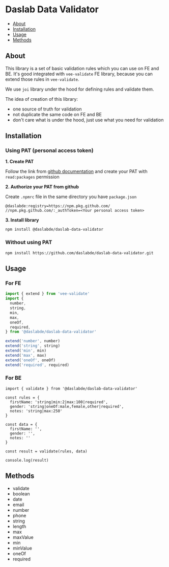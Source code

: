 # Daslab Data Validator
- [About](#about)
- [Installation](#installation)
- [Usage](#usage)
- [Methods](#methods)

## About
This library is a set of basic validation rules which you can use on FE and BE. It's good integrated with `vee-validate` FE library, because you can extend those rules in `vee-validate`. 

We use `joi` library under the hood for defining rules and validate them. 

The idea of creation of this library: 
- one source of truth for validation
- not duplicate the same code on FE and BE
- don't care what is under the hood, just use what you need for validation

## Installation

### Using PAT (personal access token)
**1. Create PAT**

Follow the link from [github documentation](https://docs.github.com/en/github/authenticating-to-github/keeping-your-account-and-data-secure/creating-a-personal-access-token) and create your PAT with `read:packages` permission

**2. Authorize your PAT from github**

Create `.npmrc` file in the same directory you have `package.json`

```
@daslabde:registry=https://npm.pkg.github.com/
//npm.pkg.github.com/:_authToken=<Your personal access token>
```

**3. Install library**

```
npm install @daslabde/daslab-data-validator
```

### Without using PAT
```
npm install https://github.com/daslabde/daslab-data-validator.git
```

## Usage
### For FE
```js
import { extend } from 'vee-validate'
import {
  number,
  string,
  min,
  max,
  oneOf,
  required,
} from '@daslabde/daslab-data-validator'

extend('number', number)
extend('string', string)
extend('min', min)
extend('max', max)
extend('oneOf', oneOf)
extend('required', required)
```

### For BE
```
import { validate } from '@daslabde/daslab-data-validator'

const rules = {
  firstName: 'string|min:2|max:100|required',
  gender: 'string|oneOf:male,female,other|required',
  notes: 'string|max:250'
}

const data = {
  firstName: '',
  gender: '',
  notes: ''
}

const result = validate(rules, data)

console.log(result)
```

## Methods
- validate
- boolean
- date
- email
- number
- phone
- string
- length
- max
- maxValue
- min
- minValue
- oneOf
- required
